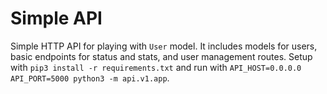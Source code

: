 # Simple API
Simple HTTP API for playing with `User` model. It includes models for users, basic endpoints for status and stats, and user management routes. Setup with `pip3 install -r requirements.txt` and run with `API_HOST=0.0.0.0 API_PORT=5000 python3 -m api.v1.app`.

